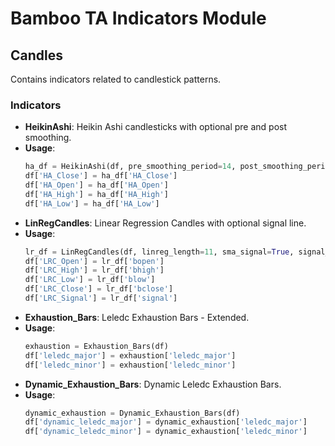 # Bamboo TA Indicators Module

## Candles

Contains indicators related to candlestick patterns.

### Indicators

- **HeikinAshi**: Heikin Ashi candlesticks with optional pre and post smoothing.
- **Usage**: 
    ```python
    ha_df = HeikinAshi(df, pre_smoothing_period=14, post_smoothing_period=14)
    df['HA_Close'] = ha_df['HA_Close']
    df['HA_Open'] = ha_df['HA_Open']
    df['HA_High'] = ha_df['HA_High']
    df['HA_Low'] = ha_df['HA_Low']
    ```
- **LinRegCandles**: Linear Regression Candles with optional signal line.
- **Usage**: 
    ```python
    lr_df = LinRegCandles(df, linreg_length=11, sma_signal=True, signal_length=11)
    df['LRC_Open'] = lr_df['bopen']
    df['LRC_High'] = lr_df['bhigh']
    df['LRC_Low'] = lr_df['blow']
    df['LRC_Close'] = lr_df['bclose']
    df['LRC_Signal'] = lr_df['signal']
    ```
- **Exhaustion_Bars**: Leledc Exhaustion Bars - Extended.
- **Usage**: 
    ```python
    exhaustion = Exhaustion_Bars(df)
    df['leledc_major'] = exhaustion['leledc_major']
    df['leledc_minor'] = exhaustion['leledc_minor']
    ```
- **Dynamic_Exhaustion_Bars**: Dynamic Leledc Exhaustion Bars.
- **Usage**: 
    ```python
    dynamic_exhaustion = Dynamic_Exhaustion_Bars(df)
    df['dynamic_leledc_major'] = dynamic_exhaustion['leledc_major']
    df['dynamic_leledc_minor'] = dynamic_exhaustion['leledc_minor']
    ```
